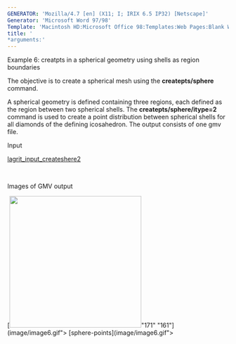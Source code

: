 ```yaml
---
GENERATOR: 'Mozilla/4.7 [en] (X11; I; IRIX 6.5 IP32) [Netscape]'
Generator: 'Microsoft Word 97/98'
Template: 'Macintosh HD:Microsoft Office 98:Templates:Web Pages:Blank Web Page'
title: '
*arguments:'
---
```


 Example 6: creatpts in a spherical geometry using shells as region
 boundaries

  The objective is to create a spherical mesh using the
  **createpts/sphere** command.
 
  A spherical geometry is defined containing three regions, each
  defined as the region between two spherical shells. The
  **createpts/sphere/itype=2** command is used to create a point
  distribution between spherical shells for all diamonds of the
  defining icosahedron. The output consists of one gmv file.

 Input     

  [lagrit\_input\_createshere2](../lagrit_input_createsphere2)

   

 Images of GMV output

  [<img height="300" width="300" src="https://lanl.github.io/LaGriT/docs/assets/images/image6tn.gif">"171"
  "161"](image/image6.gif"> [sphere-points](image/image6.gif">
